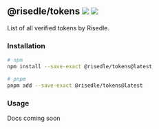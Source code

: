 <h2>
    <span>@risedle/tokens</span>
    <span><a href="https://www.npmjs.com/package/@risedle/tokens"><img src="https://badgen.net/npm/v/@risedle/tokens?color=black&labelColor=black"></a></span>
    <span><a href="https://risedle.com"><img src="https://badgen.net/badge/icon/Made%20By%20Risedle%20Labs?label&color=black&labelColor=black"></a></span>
</h2>

List of all verified tokens by Risedle.

### Installation

```sh
# npm
npm install --save-exact @risedle/tokens@latest

# pnpm
pnpm add --save-exact @risedle/tokens@latest
```

### Usage

Docs coming soon
